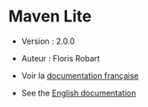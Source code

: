 # Maven Lite

- Version : 2.0.0
- Auteur : Floris Robart

- Voir la [documentation française](https://florobart.github.io/mavenlite.github.io/Documentations/README.fr.html)
- See the [English documentation](https://florobart.github.io/mavenlite.github.io/Documentations/README.en.html)
